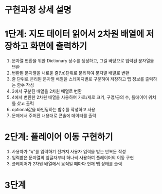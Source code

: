 # 구현과정 상세 설명

# 1단계: 지도 데이터 읽어서 2차원 배열에 저장하고 화면에 출력하기
1. 문자열 변환을 위한 Dictionary 상수를 생성하고, 그걸 바탕으로 입력된 문자열을 변환
2. 변환된 문자열을 새로운 줄(\n)단위로 분리하여 문자열 배열로 변환
3. 줄 단위로 분리된 문자열 배열을 스테이지별로 구분하여 저장하고 맵 정보를 출력하는 함수 작성
4. 3에서 구분된 배열을 2차원 배열로 변환
5. 4에서 변환한 2차원 배열을 사용하여 가로/세로 크기, 구멍/공의 수, 플에이어 위치를 찾고 출력
6. optional값을 바인딩하는 함수를 작성하고 사용
7. 문제에서 주어진 내용대로 콘솔에 데이터를 출력

# 2단계: 플레이어 이동 구현하기
1. 사용자가 "q"를 입력하기 전까지 사용자 입력을 받는 반복문 작성
2. 입력받은 문자열의 앞글자부터 하나씩 사용하여 플레이어의 이동 구현
3. 플레이어가 2차원 배열에서 움직일 때마다 현재 맵 상태를 출력

# 3단계

